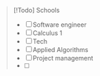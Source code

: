 >[!Todo] Schools
> - [ ]  Software engineer
> - [ ]  Calculus 1
> - [ ]  Tech
> - [ ]  Applied Algorithms
> - [ ]  Project management
> - [ ]  

